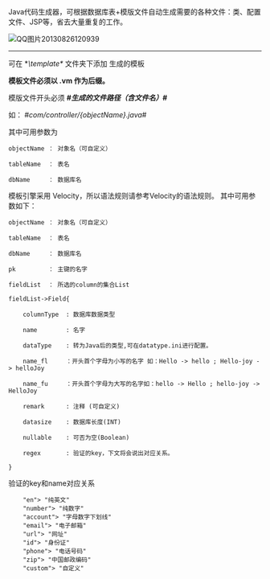 Java代码生成器，可根据数据库表+模版文件自动生成需要的各种文件：类、配置文件、JSP等，省去大量重复的工作。

![QQ图片20130826120939](http://git.oschina.net/uploads/images/2013/0826/120944_68bc9c22_16855.jpeg)
***
可在 **\template\** 文件夹下添加 生成的模板

**模板文件必须以 .vm 作为后缀。**

模版文件开头必须 **#*生成的文件路径（含文件名）*#**

如： #*com/controller/{objectName}.java*#

其中可用参数为

	objectName ： 对象名（可自定义）

	tableName  ： 表名

	dbName     ： 数据库名

	
模板引擎采用 Velocity，所以语法规则请参考Velocity的语法规则。
其中可用参数如下：

	objectName ： 对象名（可自定义）

	tableName  ： 表名

	dbName     ： 数据库名

	pk		   ： 主键的名字

	fieldList  ： 所选的column的集合List

	fieldList->Field{

		columnType	: 数据库数据类型

		name		: 名字

		dataType	: 转为Java后的类型,可在datatype.ini进行配置。

		name_fl		：开头首个字母为小写的名字 如：Hello -> hello ; Hello-joy -> helloJoy

		name_fu		：开头首个字母为大写的名字如：hello -> Hello ; hello-joy -> HelloJoy

		remark		: 注释 (可自定义)

		datasize	: 数据库长度(INT)

		nullable	: 可否为空(Boolean)
		
		regex       : 验证的key，下文将会说出对应关系。

	}
	
验证的key和name对应关系

		"en"> "纯英文"
        "number"> "纯数字"
        "account"> "字母数字下划线"
        "email"> "电子邮箱"
        "url"> "网址"
        "id"> "身份证"
        "phone"> "电话号码"
        "zip"> "中国邮政编码"
        "custom"> "自定义"